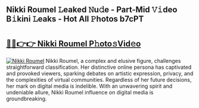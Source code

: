 ## Nikki Roumel 𝙻eaked 𝙽u𝚍e - Part-Mid 𝚅𝚒deo B𝚒kini 𝙻eaks - Hot All 𝙿hotos b7cPT

# <h2><a href="http://ld3j6v.urlbe.top/?page=Nikki+Roumel">🔗🔗👉👉 Nikki Roumel P𝚑oto𝚜Vid𝚎o</a></h2>

[![Nikki Roumel](https://i.imgur.com/eBuTRDB.gif)](http://ld3j6v.urlbe.top/?page=Nikki+Roumel)
Nikki Roumel, a complex and elusive figure, challenges straightforward classification. Her distinctive online persona has captivated and provoked viewers, sparking debates on artistic expression, privacy, and the complexities of virtual communities. Regardless of her future decisions, her mark on digital media is indelible. With an unwavering spirit and undeniable allure, Nikki Roumel influence on digital media is groundbreaking.
